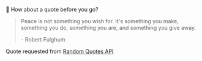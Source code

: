 📣 How about a quote before you go?

> Peace is not something you wish for. It's something you make, something you do, something you are, and something you give away.
>
> <p>- Robert Fulghum</p>

Quote requested from [Random Quotes API](https://github.com/lukePeavey/quotable)

